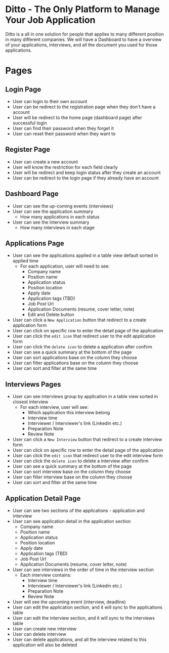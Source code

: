 # Ditto - The Only Platform to Manage Your Job Application

Ditto is a all in one solution for people that applies to many different position in many different companies.
We will have a Dashboard to have a overview of your applications, interviews, and all the document you used for those applications.

# Pages

## Login Page

- User can login to their own account
- User can be redirect to the registration page when they don't have a account
- User will be redirect to the home page (dashboard page) after successful login
- User can find their password when they forget it
- User can reset their password when they want to

## Register Page

- User can create a new account
- User will know the restriction for each field clearly
- User will be redirect and keep login status after they create an account
- User can be redirect to the login page if they already have an account

## Dashboard Page

- User can see the up-coming events (interviews)
- User can see the application summary
  - How many applications in each status
- User can see the interview summary
  - How many interviews in each stage

## Applications Page

- User can see the applications applied in a table view default sorted in applied time
  - For each application, user will need to see:
    - Company name
    - Position name
    - Application status
    - Position location
    - Apply date
    - Application tags (TBD)
    - Job Post Url
    - Application Documents (resume, cover letter, note)
    - Edit and Delete button
- User can click a `New Application` button that redirect to a create application form
- User can click on specific row to enter the detail page of the application
- User can click the `edit icon` that redirect user to the edit application form
- User can click the `delete icon` to delete a application after confirm
- User can see a quick summary at the bottom of the page
- User can sort applications base on the column they choose
- User can filter applications base on the column they choose
- User can sort and filter at the same time

## Interviews Pages

- User can see interviews group by application in a table view sorted in closest interview
  - For each interview, user will see:
    - Which application this interview belong
    - Interview time
    - Interviewer / Interviewer's link (Linkedin etc.)
    - Preparation Note
    - Review Note
- User can click a `New Interview` button that redirect to a create interview form
- User can click on specific row to enter the detail page of the application
- User can click the `edit icon` that redirect user to the edit interview form
- User can click the `delete icon` to delete a interview after confirm
- User can see a quick summary at the bottom of the page
- User can sort interview base on the column they choose
- User can filter interview base on the column they choose
- User can sort and filter at the same time

## Application Detail Page

- User can see two sections of the applications - application and interview
- User can see application detail in the application section
  - Company name
  - Position name
  - Application status
  - Position location
  - Apply date
  - Application tags (TBD)
  - Job Post Url
  - Application Documents (resume, cover letter, note)
- User can see interviews in the order of time in the interview section
  - Each interview contains:
    - Interview time
    - Interviewer / Interviewer's link (Linkedin etc.)
    - Preparation Note
    - Review Note
- User will see the upcoming event (interview, deadline)
- User can edit the application section, and it will sync to the applications table
- User can edit the interview section, and it will sync to the interviews table
- User can create new interview
- User can delete interview
- User can delete applications, and all the interview related to this application will also be deleted
